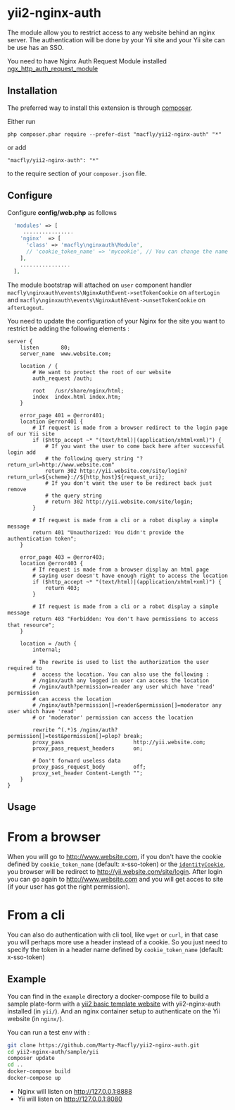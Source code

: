 # yii2-nginx-auth

The module allow you to restrict access to any website behind an nginx server. The authentication will be done by your Yii site and your Yii site can be use has an SSO.

You need to have Nginx Auth Request Module installed  [ngx_http_auth_request_module](http://nginx.org/en/docs/http/ngx_http_auth_request_module.html)

Installation
------------

The preferred way to install this extension is through [composer](http://getcomposer.org/download/).

Either run

```
php composer.phar require --prefer-dist "macfly/yii2-nginx-auth" "*"
```

or add

```
"macfly/yii2-nginx-auth": "*"
```

to the require section of your `composer.json` file.

Configure
------------

Configure **config/web.php** as follows

```php
  'modules' => [
     ................
    'nginx'  => [
      'class' => 'macfly\nginxauth\Module',
      // 'cookie_token_name' => 'mycookie', // You can change the name of the cookie/header in which the authentication token will be set/get
    ],
    ................
  ],
```

The module bootstrap will attached on `user` component handler `macfly\nginxauth\events\NginxAuthEvent->setTokenCookie` on  `afterLogin` and `macfly\nginxauth\events\NginxAuthEvent->unsetTokenCookie` on  `afterLogout`.

You need to update the configuration of your Nginx for the site you want to restrict be adding the following elements :

```
server {
    listen       80;
    server_name  www.website.com;

    location / {
        # We want to protect the root of our website
        auth_request /auth;

        root   /usr/share/nginx/html;
        index  index.html index.htm;
    }

    error_page 401 = @error401;
    location @error401 {
        # If request is made from a browser redirect to the login page of our Yii site
        if ($http_accept ~* "(text/html)|(application/xhtml+xml)") {
            # If you want the user to come back here after successful login add
            # the following query string "?return_url=http://www.website.com"
            return 302 http://yii.website.com/site/login?return_url=${scheme}://${http_host}${request_uri};
            # If you don't want the user to be redirect back just remove
            # the query string
            # return 302 http://yii.website.com/site/login;
        }

        # If request is made from a cli or a robot display a simple message
        return 401 "Unauthorized: You didn't provide the authentication token";
    }

    error_page 403 = @error403;
    location @error403 {
        # If request is made from a browser display an html page
        # saying user doesn't have enough right to access the location
        if ($http_accept ~* "(text/html)|(application/xhtml+xml)") {
            return 403;
        }

        # If request is made from a cli or a robot display a simple message
        return 403 "Forbidden: You don't have permissions to access that resource";
    }

    location = /auth {
        internal;

        # The rewrite is used to list the authorization the user required to
        #  access the location. You can also use the following :
        # /nginx/auth any logged in user can access the location
        # /nginx/auth?permission=reader any user which have 'read' permission
        # can access the location
        # /nginx/auth?permission[]=reader&permission[]=moderator any user which have 'read'
        # or 'moderator' permission can access the location

        rewrite ^(.*)$ /nginx/auth?permission[]=test&permission[]=plop? break;
        proxy_pass                      http://yii.website.com;
        proxy_pass_request_headers      on;

        # Don't forward useless data
        proxy_pass_request_body         off;
        proxy_set_header Content-Length "";
    }
}
```


Usage
------------

# From a browser

When you will go to http://www.website.com, if you don't have the cookie defined by `cookie_token_name` (default: x-sso-token) or the [`identityCookie`](http://www.yiiframework.com/doc-2.0/yii-web-user.html#$identityCookie-detail), you browser will be redirect to http://yii.website.com/site/login. After login you can go again to http://www.website.com and you will get acces to site (if your user has got the right permission).

# From a cli

You can also do authentication with cli tool, like `wget` or `curl`, in that case you will perhaps more use a header instead of a cookie. So you just need to specify the token in a header name defined by `cookie_token_name` (default: x-sso-token)


Example
------------

You can find in the `example` directory a docker-compose file to build a sample plate-form with a [yii2 basic template website](https://github.com/yiisoft/yii2-app-basic) with yii2-nginx-auth installed (in `yii/`). And an nginx container setup to authenticate on the Yii website (in `nginx/`).

You can run a test env with :

```bash
git clone https://github.com/Marty-Macfly/yii2-nginx-auth.git
cd yii2-nginx-auth/sample/yii
composer update
cd ..
docker-compose build
docker-compose up
```

- Nginx will listen on http://127.0.0.1:8888
- Yii will listen on http://127.0.0.1:8080
